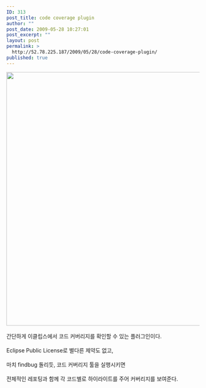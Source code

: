 ```yaml
---
ID: 313
post_title: code coverage plugin
author: ""
post_date: 2009-05-28 10:27:01
post_excerpt: ""
layout: post
permalink: >
  http://52.78.225.187/2009/05/28/code-coverage-plugin/
published: true
---
```

<img src="http://52.78.225.187/wp-content/uploads/1/2906051155.png" width="564" height="661" /><BR><BR>간단하게 이클립스에서 코드 커버리지를 확인할 수 있는 플러그인이다.<BR><BR>Eclipse Public License로 별다른 제약도 없고,<BR><BR>마치 findbug 돌리듯, 코드 커버리지 툴을 실행시키면<BR><BR>전체적인 레포팅과 함께 각 코드별로 하이라이트를 주어 커버리지를 보여준다.